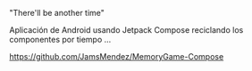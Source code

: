 "There'll be another time"

Aplicación de Android usando Jetpack Compose
reciclando los componentes por tiempo ...

https://github.com/JamsMendez/MemoryGame-Compose


